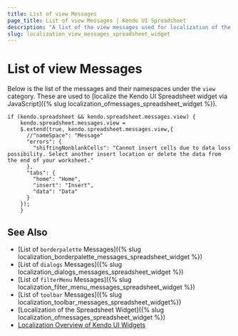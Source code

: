 ```yaml
---
title: List of view Messages
page_title: List of view Messages | Kendo UI Spreadsheet
description: "A list of the view messages used for localization of the Kendo UI Spreadsheet widget via JavaScript."
slug: localization_view_messages_spreadsheet_widget
---
```


# List of view Messages

Below is the list of the messages and their namespaces under the `view` category. These are used to [localize the Kendo UI Spreadsheet widget via JavaScript]({% slug localization_ofmessages_spreadsheet_widget %}).

    if (kendo.spreadsheet && kendo.spreadsheet.messages.view) {
        kendo.spreadsheet.messages.view =
        $.extend(true, kendo.spreadsheet.messages.view,{
          //"nameSpace": "Message"
          "errors": {
            "shiftingNonblankCells": "Cannot insert cells due to data loss possibility. Select another insert location or delete the data from the end of your worksheet."
          },
          "tabs": {
            "home": "Home",
            "insert": "Insert",
            "data": "Data"
          }
        });
        }

## See Also

* [List of `borderpalette` Messages]({% slug localization_borderpalette_messages_spreadsheet_widget %})
* [List of `dialogs` Messages]({% slug localization_dialogs_messages_spreadsheet_widget %})
* [List of `filterMenu` Messages]({% slug localization_filter_menu_messages_spreadsheet_widget %})
* [List of `toolbar` Messages]({% slug localization_toolbar_messages_spreadsheet_widget%})
* [Localization of the Spreadsheet Widget]({% slug localization_ofmessages_spreadsheet_widget %})
* [Localization Overview of Kendo UI Widgets](/framework/localization/overview)
